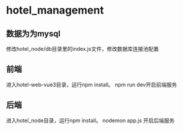 # hotel_management
## 数据为为mysql
修改hotel_node/db目录里的index.js文件，修改数据库连接池配置
## 前端
进入hotel-web-vue3目录，运行npm install。  npm run dev开启前端服务
## 后端
进入hotel_node目录，运行npm install。  nodemon app.js 开启后端服务
